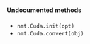 

#### Undocumented methods ####

<a name="nmt.Cuda.init"></a>
 * `nmt.Cuda.init(opt)`
<a name="nmt.Cuda.convert"></a>
 * `nmt.Cuda.convert(obj)`
